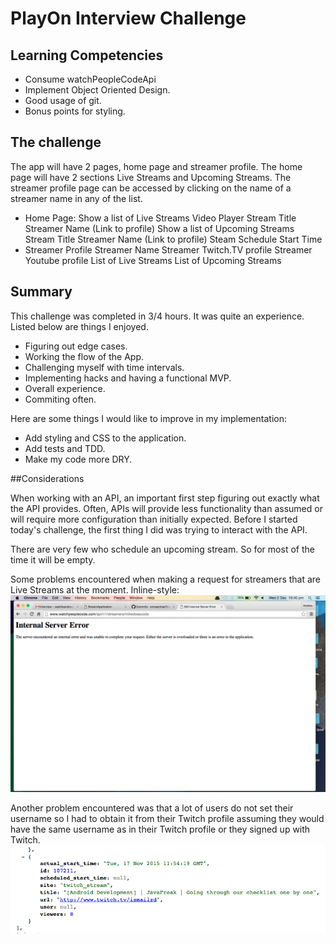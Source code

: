 # PlayOn Interview Challenge

## Learning Competencies
- Consume watchPeopleCodeApi
- Implement Object Oriented Design.
- Good usage of git.
- Bonus points for styling.

## The challenge

The app will have 2 pages, home page and streamer profile. The home page will have 2 sections Live Streams and Upcoming Streams. The streamer profile page can be accessed by clicking on the name of a streamer name in any of the list.

* Home Page:
Show a list of Live Streams
Video Player
Stream Title
Streamer Name (Link to profile)
Show a list of Upcoming Streams
Stream Title
Streamer Name (Link to profile)
Steam Schedule Start Time
* Streamer Profile
Streamer Name
Streamer Twitch.TV profile
Streamer Youtube profile
List of Live Streams
List of Upcoming Streams

## Summary

This challenge was completed in 3/4 hours. It was quite an experience. Listed below are things I enjoyed.
- Figuring out edge cases.
- Working the flow of the App.
- Challenging myself with time intervals.
- Implementing hacks and having a functional MVP.
- Overall experience.
- Commiting often.

Here are some things I would like to improve in my implementation:
- Add styling and CSS to the application.
- Add tests and TDD.
- Make my code more DRY.


##Considerations

When working with an API, an important first step figuring out exactly what
the API provides. Often, APIs will provide less functionality than assumed or
will require more configuration than initially expected. Before I started
today's challenge, the first thing I did was trying to interact with the API.

There are very few who schedule an upcoming stream. So for most of the time it will be empty.

Some problems encountered when making a request for streamers that are Live Streams at the moment.
Inline-style:
![Server Error](https://github.com/ormaechea/StreamApplication/blob/master/app/assets/images/example-api-problem.png "mikedoescode was streaming live at the moment")



Another problem encountered was that a lot of users do not set their username so I had to obtain it from their Twitch profile assuming they would have the same username as in their Twitch profile or they signed up with Twitch.
![Null Endpoints](https://github.com/ormaechea/StreamApplication/blob/master/app/assets/images/null-endpoints.png "user value is set to null")

